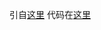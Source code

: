 引自[这里](https://juejin.im/entry/59478ce8a0bb9f006bda9756)
代码在[这里](https://github.com/dingyanhe/myFE/master/file/BFCStudy.html)
